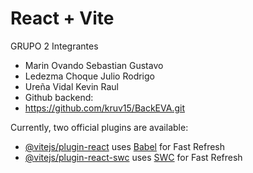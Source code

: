 # React + Vite

GRUPO 2 
Integrantes 
- Marin Ovando Sebastian Gustavo
- Ledezma Choque Julio Rodrigo
- Ureña Vidal Kevin Raul
- Github backend:
- https://github.com/kruv15/BackEVA.git

Currently, two official plugins are available:

- [@vitejs/plugin-react](https://github.com/vitejs/vite-plugin-react/blob/main/packages/plugin-react/README.md) uses [Babel](https://babeljs.io/) for Fast Refresh
- [@vitejs/plugin-react-swc](https://github.com/vitejs/vite-plugin-react-swc) uses [SWC](https://swc.rs/) for Fast Refresh
